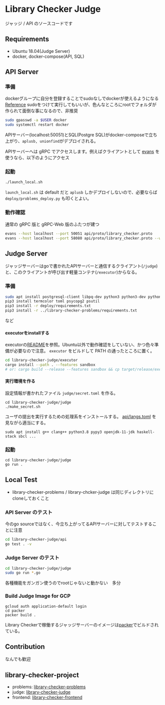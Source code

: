 # Library Checker Judge

ジャッジ / API のソースコードです

## Requirements

- Ubuntu 18.04(Judge Server)
- docker, docker-compose(API, SQL)

## API Server

### 準備

dockerグループに自分を登録することでsudoなしでdockerが使えるようになる [Reference](https://qiita.com/DQNEO/items/da5df074c48b012152ee)
sudoをつけて実行してもいいが、色んなところにrootでフォルダが作られて面倒な事になるので、非推奨

```sh
sudo gpasswd -a $USER docker
sudo systemctl restart docker
```

APIサーバー(localhost:50051)とSQL(Postgre SQL)がdocker-composeで立ち上がり、`aplusb, unionfind`がデプロイされる。

APIサーバーへは gRPC でアクセスします。例えばクライアントとして [evans](https://github.com/ktr0731/evans) を使うなら、以下のようにアクセス

### 起動

```sh
./launch_local.sh
```

`launch_local.sh` は default だと `aplusb` しかデプロイしないので、必要ならば `deploy/problems_deploy.py` も叩くとよい。

### 動作確認

通常の gRPC 版と gRPC-Web 版のふたつが建つ

```sh
evans --host localhost --port 50051 api/proto/library_checker.proto
evans --host localhost --port 58080 api/proto/library_checker.proto --web
```

## Judge Server

ジャッジサーバーはgoで書かれたAPIサーバーと通信するクライアント(`/judge`)と、このクライアントが呼び出す軽量コンテナ(`/executor`)からなる。

### 準備

```sh
sudo apt install postgresql-client libpq-dev python3 python3-dev python3-pip g++ cgroup-tools libcap2-bin
pip3 install termcolor toml psycopg2 psutil
pip3 install -r deploy/requirements.txt
pip3 install -r ../library-checker-problems/requirements.txt
```

など

#### executorをinstallする

executorの[README](./executor/README.md)を参照。Ubuntu以外で動作確認をしていない、かつ色々準備が必要なので注意。
`executor` をビルドして PATH の通ったところに置く。

```sh
cd library-checker-judge/executor
cargo install --path . --features sandbox
# or: cargo build --release --features sandbox && cp target/release/executor_rust path/to/...
```

#### 実行環境を作る

設定情報が書かれたファイル `judge/secret.toml` を作る。

```
cd library-checker-judge/judge
./make_secret.sh
```

ユーザの提出を実行するための処理系をインストールする。
[api/langs.toml](https://github.com/yosupo06/library-checker-judge/blob/master/api/langs.toml) を見ながら適当にする。

```
sudo apt install g++ clang++ python3.8 pypy3 openjdk-11-jdk haskell-stack sbcl ...
```

### 起動

```
cd library-checker-judge/judge
go run .
```

## Local Test

- library-checker-problems / library-chcker-judge は同じディレクトリにcloneしておくこと

### API Server のテスト

今のgo sourceではなく、今立ち上がってるAPIサーバーに対してテストすることに注意

```sh
cd library-checker-judge/api
go test . -v
```

### Judge Server のテスト

```sh
cd library-checker-judge/judge
sudo go run *.go
```

各種機能をガンガン使うのでrootじゃないと動かない　多分

### Build Judge Image for GCP

```
gcloud auth application-default login
cd packer
packer build .
```

Library Checkerで稼働するジャッジサーバーのイメージは[packer](https://www.packer.io/)でビルドされている。


## Contribution

なんでも歓迎

## library-checker-project

- problems: [library-checker-problems](https://github.com/yosupo06/library-checker-problems)
- judge: [library-checker-judge](https://github.com/yosupo06/library-checker-judge)
- frontend: [library-checker-frontend](https://github.com/yosupo06/library-checker-frontend)
